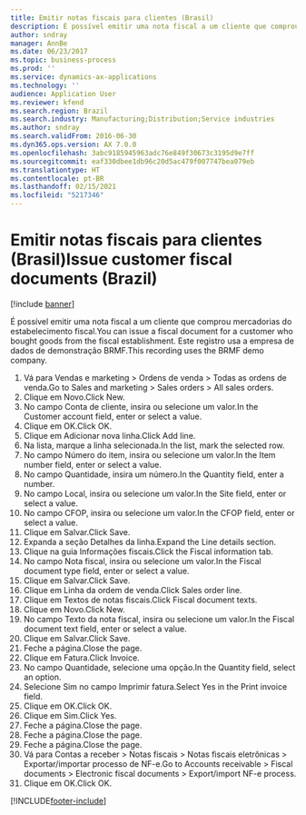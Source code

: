 ```yaml
---
title: Emitir notas fiscais para clientes (Brasil)
description: É possível emitir uma nota fiscal a um cliente que comprou mercadorias do estabelecimento fiscal.
author: sndray
manager: AnnBe
ms.date: 06/23/2017
ms.topic: business-process
ms.prod: ''
ms.service: dynamics-ax-applications
ms.technology: ''
audience: Application User
ms.reviewer: kfend
ms.search.region: Brazil
ms.search.industry: Manufacturing;Distribution;Service industries
ms.author: sndray
ms.search.validFrom: 2016-06-30
ms.dyn365.ops.version: AX 7.0.0
ms.openlocfilehash: 3abc9185945963adc76e849f30673c3195d9e7ff
ms.sourcegitcommit: eaf330dbee1db96c20d5ac479f007747bea079eb
ms.translationtype: HT
ms.contentlocale: pt-BR
ms.lasthandoff: 02/15/2021
ms.locfileid: "5217346"
---
```

# <a name="issue-customer-fiscal-documents-brazil"></a><span data-ttu-id="95451-103">Emitir notas fiscais para clientes (Brasil)</span><span class="sxs-lookup"><span data-stu-id="95451-103">Issue customer fiscal documents (Brazil)</span></span>

[!include [banner](../../includes/banner.md)]

<span data-ttu-id="95451-104">É possível emitir uma nota fiscal a um cliente que comprou mercadorias do estabelecimento fiscal.</span><span class="sxs-lookup"><span data-stu-id="95451-104">You can issue a fiscal document for a customer who bought goods from the fiscal establishment.</span></span> <span data-ttu-id="95451-105">Este registro usa a empresa de dados de demonstração BRMF.</span><span class="sxs-lookup"><span data-stu-id="95451-105">This recording uses the BRMF demo company.</span></span>

1. <span data-ttu-id="95451-106">Vá para Vendas e marketing > Ordens de venda > Todas as ordens de venda.</span><span class="sxs-lookup"><span data-stu-id="95451-106">Go to Sales and marketing > Sales orders > All sales orders.</span></span>
2. <span data-ttu-id="95451-107">Clique em Novo.</span><span class="sxs-lookup"><span data-stu-id="95451-107">Click New.</span></span>
3. <span data-ttu-id="95451-108">No campo Conta de cliente, insira ou selecione um valor.</span><span class="sxs-lookup"><span data-stu-id="95451-108">In the Customer account field, enter or select a value.</span></span>
4. <span data-ttu-id="95451-109">Clique em OK.</span><span class="sxs-lookup"><span data-stu-id="95451-109">Click OK.</span></span>
5. <span data-ttu-id="95451-110">Clique em Adicionar nova linha.</span><span class="sxs-lookup"><span data-stu-id="95451-110">Click Add line.</span></span>
6. <span data-ttu-id="95451-111">Na lista, marque a linha selecionada.</span><span class="sxs-lookup"><span data-stu-id="95451-111">In the list, mark the selected row.</span></span>
7. <span data-ttu-id="95451-112">No campo Número do item, insira ou selecione um valor.</span><span class="sxs-lookup"><span data-stu-id="95451-112">In the Item number field, enter or select a value.</span></span>
8. <span data-ttu-id="95451-113">No campo Quantidade, insira um número.</span><span class="sxs-lookup"><span data-stu-id="95451-113">In the Quantity field, enter a number.</span></span>
9. <span data-ttu-id="95451-114">No campo Local, insira ou selecione um valor.</span><span class="sxs-lookup"><span data-stu-id="95451-114">In the Site field, enter or select a value.</span></span>
10. <span data-ttu-id="95451-115">No campo CFOP, insira ou selecione um valor.</span><span class="sxs-lookup"><span data-stu-id="95451-115">In the CFOP field, enter or select a value.</span></span>
11. <span data-ttu-id="95451-116">Clique em Salvar.</span><span class="sxs-lookup"><span data-stu-id="95451-116">Click Save.</span></span>
12. <span data-ttu-id="95451-117">Expanda a seção Detalhes da linha.</span><span class="sxs-lookup"><span data-stu-id="95451-117">Expand the Line details section.</span></span>
13. <span data-ttu-id="95451-118">Clique na guia Informações fiscais.</span><span class="sxs-lookup"><span data-stu-id="95451-118">Click the Fiscal information tab.</span></span>
14. <span data-ttu-id="95451-119">No campo Nota fiscal, insira ou selecione um valor.</span><span class="sxs-lookup"><span data-stu-id="95451-119">In the Fiscal document type field, enter or select a value.</span></span>
15. <span data-ttu-id="95451-120">Clique em Salvar.</span><span class="sxs-lookup"><span data-stu-id="95451-120">Click Save.</span></span>
16. <span data-ttu-id="95451-121">Clique em Linha da ordem de venda.</span><span class="sxs-lookup"><span data-stu-id="95451-121">Click Sales order line.</span></span>
17. <span data-ttu-id="95451-122">Clique em Textos de notas fiscais.</span><span class="sxs-lookup"><span data-stu-id="95451-122">Click Fiscal document texts.</span></span>
18. <span data-ttu-id="95451-123">Clique em Novo.</span><span class="sxs-lookup"><span data-stu-id="95451-123">Click New.</span></span>
19. <span data-ttu-id="95451-124">No campo Texto da nota fiscal, insira ou selecione um valor.</span><span class="sxs-lookup"><span data-stu-id="95451-124">In the Fiscal document text field, enter or select a value.</span></span>
20. <span data-ttu-id="95451-125">Clique em Salvar.</span><span class="sxs-lookup"><span data-stu-id="95451-125">Click Save.</span></span>
21. <span data-ttu-id="95451-126">Feche a página.</span><span class="sxs-lookup"><span data-stu-id="95451-126">Close the page.</span></span>
22. <span data-ttu-id="95451-127">Clique em Fatura.</span><span class="sxs-lookup"><span data-stu-id="95451-127">Click Invoice.</span></span>
23. <span data-ttu-id="95451-128">No campo Quantidade, selecione uma opção.</span><span class="sxs-lookup"><span data-stu-id="95451-128">In the Quantity field, select an option.</span></span>
24. <span data-ttu-id="95451-129">Selecione Sim no campo Imprimir fatura.</span><span class="sxs-lookup"><span data-stu-id="95451-129">Select Yes in the Print invoice field.</span></span>
25. <span data-ttu-id="95451-130">Clique em OK.</span><span class="sxs-lookup"><span data-stu-id="95451-130">Click OK.</span></span>
26. <span data-ttu-id="95451-131">Clique em Sim.</span><span class="sxs-lookup"><span data-stu-id="95451-131">Click Yes.</span></span>
27. <span data-ttu-id="95451-132">Feche a página.</span><span class="sxs-lookup"><span data-stu-id="95451-132">Close the page.</span></span>
28. <span data-ttu-id="95451-133">Feche a página.</span><span class="sxs-lookup"><span data-stu-id="95451-133">Close the page.</span></span>
29. <span data-ttu-id="95451-134">Feche a página.</span><span class="sxs-lookup"><span data-stu-id="95451-134">Close the page.</span></span>
30. <span data-ttu-id="95451-135">Vá para Contas a receber > Notas fiscais > Notas fiscais eletrônicas > Exportar/importar processo de NF-e.</span><span class="sxs-lookup"><span data-stu-id="95451-135">Go to Accounts receivable > Fiscal documents > Electronic fiscal documents > Export/import NF-e process.</span></span>
31. <span data-ttu-id="95451-136">Clique em OK.</span><span class="sxs-lookup"><span data-stu-id="95451-136">Click OK.</span></span>



[!INCLUDE[footer-include](../../../includes/footer-banner.md)]